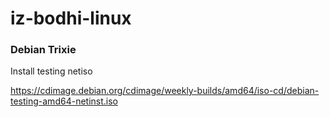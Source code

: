 # iz-bodhi-linux

### Debian Trixie

Install testing netiso

https://cdimage.debian.org/cdimage/weekly-builds/amd64/iso-cd/debian-testing-amd64-netinst.iso
